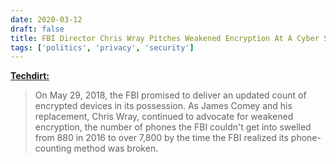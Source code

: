 ```yaml
---
date: 2020-03-12
draft: false
title: FBI Director Chris Wray Pitches Weakened Encryption At A Cyber Security Conference
tags: ['politics', 'privacy', 'security']
---
```


**[Techdirt:](https://www.techdirt.com/2020/03/12/fbi-director-chris-wray-pitches-weakened-encryption-cyber-security-conference)**

> On May 29, 2018, the FBI promised to deliver an updated count of encrypted devices in its possession. As James Comey and his replacement, Chris Wray, continued to advocate for weakened encryption, the number of phones the FBI couldn't get into swelled from 880 in 2016 to over 7,800 by the time the FBI realized its phone-counting method was broken.<!-- excerpt -->

